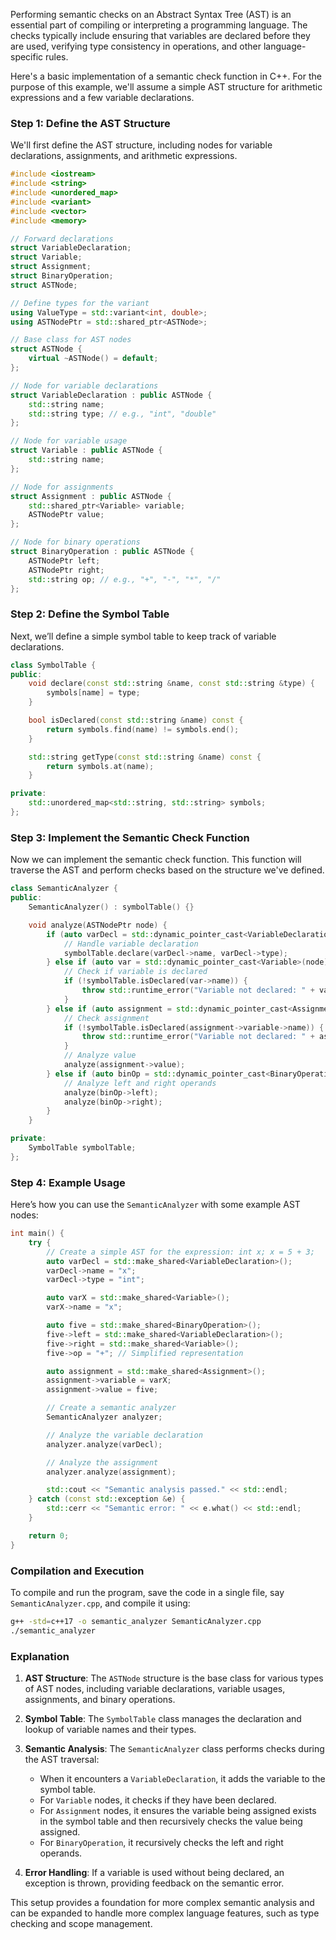 Performing semantic checks on an Abstract Syntax Tree (AST) is an essential part of compiling or interpreting a programming language. The checks typically include ensuring that variables are declared before they are used, verifying type consistency in operations, and other language-specific rules.

Here's a basic implementation of a semantic check function in C++. For the purpose of this example, we'll assume a simple AST structure for arithmetic expressions and a few variable declarations.

### Step 1: Define the AST Structure

We'll first define the AST structure, including nodes for variable declarations, assignments, and arithmetic expressions. 

```cpp
#include <iostream>
#include <string>
#include <unordered_map>
#include <variant>
#include <vector>
#include <memory>

// Forward declarations
struct VariableDeclaration;
struct Variable;
struct Assignment;
struct BinaryOperation;
struct ASTNode;

// Define types for the variant
using ValueType = std::variant<int, double>;
using ASTNodePtr = std::shared_ptr<ASTNode>;

// Base class for AST nodes
struct ASTNode {
    virtual ~ASTNode() = default;
};

// Node for variable declarations
struct VariableDeclaration : public ASTNode {
    std::string name;
    std::string type; // e.g., "int", "double"
};

// Node for variable usage
struct Variable : public ASTNode {
    std::string name;
};

// Node for assignments
struct Assignment : public ASTNode {
    std::shared_ptr<Variable> variable;
    ASTNodePtr value;
};

// Node for binary operations
struct BinaryOperation : public ASTNode {
    ASTNodePtr left;
    ASTNodePtr right;
    std::string op; // e.g., "+", "-", "*", "/"
};
```

### Step 2: Define the Symbol Table

Next, we’ll define a simple symbol table to keep track of variable declarations.

```cpp
class SymbolTable {
public:
    void declare(const std::string &name, const std::string &type) {
        symbols[name] = type;
    }

    bool isDeclared(const std::string &name) const {
        return symbols.find(name) != symbols.end();
    }

    std::string getType(const std::string &name) const {
        return symbols.at(name);
    }

private:
    std::unordered_map<std::string, std::string> symbols;
};
```

### Step 3: Implement the Semantic Check Function

Now we can implement the semantic check function. This function will traverse the AST and perform checks based on the structure we've defined.

```cpp
class SemanticAnalyzer {
public:
    SemanticAnalyzer() : symbolTable() {}

    void analyze(ASTNodePtr node) {
        if (auto varDecl = std::dynamic_pointer_cast<VariableDeclaration>(node)) {
            // Handle variable declaration
            symbolTable.declare(varDecl->name, varDecl->type);
        } else if (auto var = std::dynamic_pointer_cast<Variable>(node)) {
            // Check if variable is declared
            if (!symbolTable.isDeclared(var->name)) {
                throw std::runtime_error("Variable not declared: " + var->name);
            }
        } else if (auto assignment = std::dynamic_pointer_cast<Assignment>(node)) {
            // Check assignment
            if (!symbolTable.isDeclared(assignment->variable->name)) {
                throw std::runtime_error("Variable not declared: " + assignment->variable->name);
            }
            // Analyze value
            analyze(assignment->value);
        } else if (auto binOp = std::dynamic_pointer_cast<BinaryOperation>(node)) {
            // Analyze left and right operands
            analyze(binOp->left);
            analyze(binOp->right);
        }
    }

private:
    SymbolTable symbolTable;
};
```

### Step 4: Example Usage

Here’s how you can use the `SemanticAnalyzer` with some example AST nodes:

```cpp
int main() {
    try {
        // Create a simple AST for the expression: int x; x = 5 + 3;
        auto varDecl = std::make_shared<VariableDeclaration>();
        varDecl->name = "x";
        varDecl->type = "int";

        auto varX = std::make_shared<Variable>();
        varX->name = "x";

        auto five = std::make_shared<BinaryOperation>();
        five->left = std::make_shared<VariableDeclaration>();
        five->right = std::make_shared<Variable>();
        five->op = "+"; // Simplified representation

        auto assignment = std::make_shared<Assignment>();
        assignment->variable = varX;
        assignment->value = five;

        // Create a semantic analyzer
        SemanticAnalyzer analyzer;

        // Analyze the variable declaration
        analyzer.analyze(varDecl);

        // Analyze the assignment
        analyzer.analyze(assignment);

        std::cout << "Semantic analysis passed." << std::endl;
    } catch (const std::exception &e) {
        std::cerr << "Semantic error: " << e.what() << std::endl;
    }

    return 0;
}
```

### Compilation and Execution

To compile and run the program, save the code in a single file, say `SemanticAnalyzer.cpp`, and compile it using:

```bash
g++ -std=c++17 -o semantic_analyzer SemanticAnalyzer.cpp
./semantic_analyzer
```

### Explanation

1. **AST Structure**: The `ASTNode` structure is the base class for various types of AST nodes, including variable declarations, variable usages, assignments, and binary operations.

2. **Symbol Table**: The `SymbolTable` class manages the declaration and lookup of variable names and their types.

3. **Semantic Analysis**: The `SemanticAnalyzer` class performs checks during the AST traversal:
   - When it encounters a `VariableDeclaration`, it adds the variable to the symbol table.
   - For `Variable` nodes, it checks if they have been declared.
   - For `Assignment` nodes, it ensures the variable being assigned exists in the symbol table and then recursively checks the value being assigned.
   - For `BinaryOperation`, it recursively checks the left and right operands.

4. **Error Handling**: If a variable is used without being declared, an exception is thrown, providing feedback on the semantic error.

This setup provides a foundation for more complex semantic analysis and can be expanded to handle more complex language features, such as type checking and scope management.